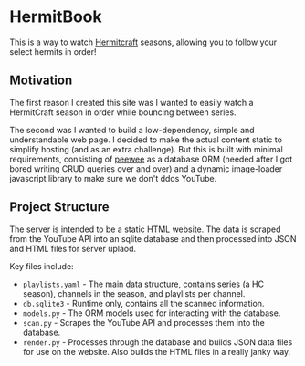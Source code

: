 # HermitBook

This is a way to watch [Hermitcraft](http://hermitcraft.com) seasons, allowing
you to follow your select hermits in order!

## Motivation

The first reason I created this site was I wanted to easily watch a HermitCraft 
season in order while bouncing between series.

The second was I wanted to build a low-dependency, simple and understandable
web page. I decided to make the actual content static to simplify hosting (and
as an extra challenge). But this is built with minimal requirements, consisting of
[peewee](https://github.com/coleifer/peewee) as a database ORM (needed after
I got bored writing CRUD queries over and over) and a dynamic image-loader
javascript library to make sure we don't ddos YouTube.

## Project Structure

The server is intended to be a static HTML website. The data is scraped from
the YouTube API into an sqlite database and then processed into JSON and
HTML files for server uplaod.

Key files include:

 - `playlists.yaml` - The main data structure, contains series (a HC season), 
   channels in the season, and playlists per channel.
 - `db.sqlite3` - Runtime only, contains all the scanned information.
 - `models.py` - The ORM models used for interacting with the database.
 - `scan.py` - Scrapes the YouTube API and processes them into the database.
 - `render.py` - Processes through the database and builds JSON data files
   for use on the website. Also builds the HTML files in a really janky way.